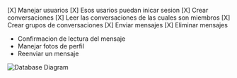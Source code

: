 [X] Manejar usuarios
[X] Esos usarios puedan inicar sesion 
[X] Crear conversaciones
[X] Leer las conversaciones de las cuales son miembros
[X] Crear grupos de conversaciones 
[X] Enviar mensajes 
[X] Eliminar mensajes 

- Confirmacion de lectura del mensaje 
- Manejar fotos de perfil 
- Reenviar un mensaje

![Database Diagram](https://i.imgur.com/IHhtWv2.png)
